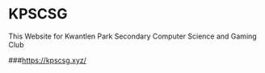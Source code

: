 # KPSCSG
This Website for Kwantlen Park Secondary Computer Science and Gaming Club

###https://kpscsg.xyz/
